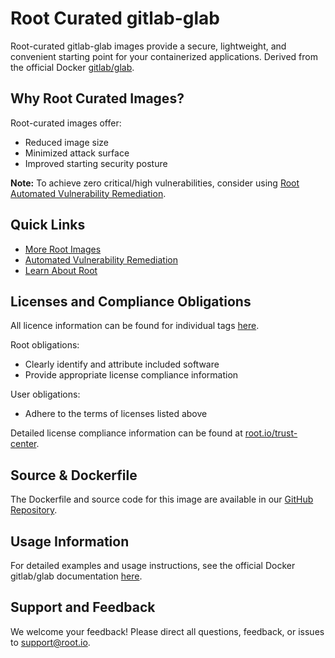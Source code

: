 # Root Curated gitlab-glab

Root-curated gitlab-glab images provide a secure, lightweight, and convenient starting point for your containerized applications. Derived from the official Docker [gitlab/glab](https://hub.docker.com/r/gitlab/glab).

## Why Root Curated Images?
Root-curated images offer:
- Reduced image size
- Minimized attack surface
- Improved starting security posture

**Note:** To achieve zero critical/high vulnerabilities, consider using [Root Automated Vulnerability Remediation](https://app.root.io).

## Quick Links
- [More Root Images](https://images.root.io)
- [Automated Vulnerability Remediation](https://app.root.io)
- [Learn About Root](https://www.root.io)

## Licenses and Compliance Obligations
All licence information can be found for individual tags [here](https://github.com/rootio-avr/public-image-catalog/tree/main/debian/gitlab-glab/).

Root obligations:
- Clearly identify and attribute included software
- Provide appropriate license compliance information

User obligations:
- Adhere to the terms of licenses listed above

Detailed license compliance information can be found at [root.io/trust-center](https://root.io/trust-center).

## Source & Dockerfile
The Dockerfile and source code for this image are available in our [GitHub Repository](https://github.com/rootio-avr/public-image-catalog/tree/main/debian/gitlab-glab/).

## Usage Information
For detailed examples and usage instructions, see the official Docker gitlab/glab documentation [here](https://hub.docker.com/r/gitlab/glab).

## Support and Feedback
We welcome your feedback! Please direct all questions, feedback, or issues to [support@root.io](mailto:support@root.io).